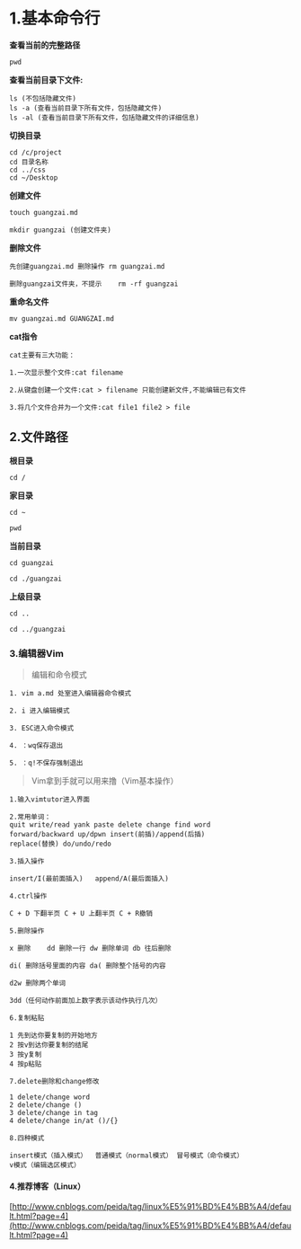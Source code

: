 # 1.基本命令行
**查看当前的完整路径** 

	pwd

**查看当前目录下文件:**

	ls (不包括隐藏文件)	
	ls -a (查看当前目录下所有文件，包括隐藏文件)
	ls -al (查看当前目录下所有文件，包括隐藏文件的详细信息)
	
**切换目录**
	
	cd /c/project
	cd 目录名称
	cd ../css
	cd ~/Desktop

**创建文件**

	touch guangzai.md
	
	mkdir guangzai (创建文件夹)

**删除文件**

	先创建guangzai.md 删除操作 rm guangzai.md

	删除guangzai文件夹，不提示	 rm -rf guangzai 

**重命名文件**

	mv guangzai.md GUANGZAI.md

**cat指令**

	cat主要有三大功能：

	1.一次显示整个文件:cat filename

	2.从键盘创建一个文件:cat > filename 只能创建新文件,不能编辑已有文件

	3.将几个文件合并为一个文件:cat file1 file2 > file

## 2.文件路径

**根目录**

	cd /

**家目录**

	cd ~ 

	pwd 

**当前目录**

	cd guangzai 

	cd ./guangzai 

**上级目录**

	cd ..
	
	cd ../guangzai

### 3.编辑器Vim

> 编辑和命令模式
  
	1. vim a.md 处室进入编辑器命令模式
	
	2. i 进入编辑模式
	
	3. ESC进入命令模式
	
	4. ：wq保存退出
	
	5. ：q!不保存强制退出
 

> Vim拿到手就可以用来撸（Vim基本操作）

	1.输入vimtutor进入界面

	2.常用单词：
	quit write/read yank paste delete change find word 
	forward/backward up/dpwn insert(前插)/append(后插)
	replace(替换) do/undo/redo

	3.插入操作

	insert/I(最前面插入)   append/A(最后面插入)

	4.ctrl操作

	C + D 下翻半页 C + U 上翻半页 C + R撤销

	5.删除操作

	x 删除 	dd 删除一行 dw 删除单词 db 往后删除

	di( 删除括号里面的内容 da( 删除整个括号的内容

	d2w 删除两个单词 

	3dd（任何动作前面加上数字表示该动作执行几次）

	6.复制粘贴
	
	1 先到达你要复制的开始地方
	2 按v到达你要复制的结尾
	3 按y复制
	4 按p粘贴

	7.delete删除和change修改

	1 delete/change word
	2 delete/change ()
	3 delete/change in tag
	4 delete/change in/at ()/{}

	8.四种模式

	insert模式（插入模式）  普通模式（normal模式） 冒号模式（命令模式） 
	v模式（编辑选区模式）
 

#### 4.推荐博客（Linux）

[http://www.cnblogs.com/peida/tag/linux%E5%91%BD%E4%BB%A4/default.html?page=4](http://www.cnblogs.com/peida/tag/linux%E5%91%BD%E4%BB%A4/default.html?page=4)

	









	

	


	